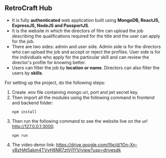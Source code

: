## RetroCraft Hub
- It is fully **authenticated** web application built using **MongoDB, ReactJS, ExpressJS, NodeJS and PassportJS**.
- It is the website in which the directors of film can upload the job describing the qualifications required for the title and the user can apply for the job.
- There are two sides: admin and user side. Admin side is for the directors who can upload the job and accept or reject the profiles. User side is for the individuals who apply for the particular skill and can review the director's profile for knowing better.
- Users can filter the job by **location or name**. Directors can also filter the users by **skills**.

For setting up the project, do the following steps:
1. Create .env file containing mongo uri, port and jwt secret key.
2. Then import all the modules using the following command in frontend and backend folder:
   ```
   npm install
   ```
4. Then run the following command to see the website live on the url http://127.0.0.1:3000.
   ```
   npm run
   ```
5. The video demo link:                           https://drive.google.com/file/d/1On-Xn-yBzHAt5akm4TVvH6NR7ztVj1YV/view?usp=drivesdk
